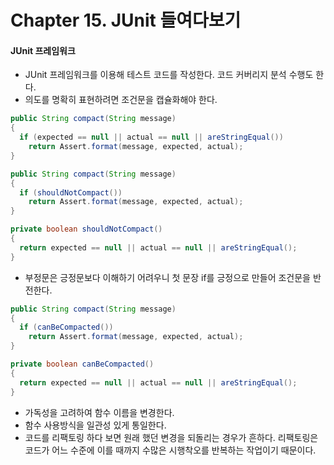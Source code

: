 # Chapter 15. JUnit 들여다보기

#### JUnit 프레임워크
- JUnit 프레임워크를 이용해 테스트 코드를 작성한다. 코드 커버리지 분석 수행도 한다.
- 의도를 명확히 표현하려면 조건문을 캡슐화해야 한다.
```java
public String compact(String message)
{
  if (expected == null || actual == null || areStringEqual())
    return Assert.format(message, expected, actual);
}
```
```java
public String compact(String message)
{
  if (shouldNotCompact())
    return Assert.format(message, expected, actual);
}

private boolean shouldNotCompact()
{
  return expected == null || actual == null || areStringEqual();  
}
```
- 부정문은 긍정문보다 이해하기 어려우니 첫 문장 if를 긍정으로 만들어 조건문을 반전한다.
```java
public String compact(String message)
{
  if (canBeCompacted())
    return Assert.format(message, expected, actual);
}

private boolean canBeCompacted()
{
  return expected == null || actual == null || areStringEqual();  
}
```
- 가독성을 고려하여 함수 이름을 변경한다.
- 함수 사용방식을 일관성 있게 통일한다.
- 코드를 리팩토링 하다 보면 원래 했던 변경을 되돌리는 경우가 흔하다. 리팩토링은 코드가 어느 수준에 이를 때까지 수많은 시행착오를 반복하는 작업이기 때문이다.
